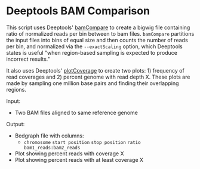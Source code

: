 # Deeptools BAM Comparison

This script uses Deeptools' [bamCompare](https://deeptools.readthedocs.io/en/develop/content/tools/bamCompare.html) to create a bigwig file containing ratio of normalized reads per bin between to bam files.
`bamCompare` partitions the input files into bins of equal size and then counts the number of reads per bin, and normalized via the `--exactScaling` option, which Deeptools states is useful "when region-based sampling is expected to produce incorrect results."


It also uses Deeptools' [plotCoverage](https://deeptools.readthedocs.io/en/develop/content/tools/bamCompare.html) to create two plots: 1) frequency of read coverages and 2) percent genome with read depth X.
These plots are made by sampling one million base pairs and finding their overlapping regions.  

Input: 
- Two BAM files aligned to same reference genome

Output:
- Bedgraph file with columns:
  - `chromosome`  `start position`  `stop position` `ratio bam1_reads:bam2_reads`
- Plot showing percent reads with coverage X
- Plot showing percent reads with at least coverage X 
